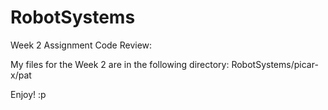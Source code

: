 # RobotSystems

Week 2 Assignment Code Review:

My files for the Week 2 are in the following directory: RobotSystems/picar-x/pat

Enjoy! :p
